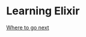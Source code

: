 # Learning Elixir

[Where to go next](http://elixir-lang.org/getting-started/where-to-go-next.html)

